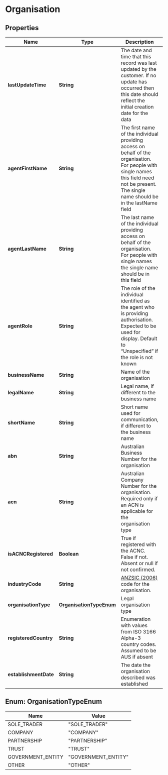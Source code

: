 
# Organisation

## Properties
Name | Type | Description | Notes
------------ | ------------- | ------------- | -------------
**lastUpdateTime** | **String** | The date and time that this record was last updated by the customer. If no update has occurred then this date should reflect the initial creation date for the data | 
**agentFirstName** | **String** | The first name of the individual providing access on behalf of the organisation. For people with single names this field need not be present.  The single name should be in the lastName field |  [optional]
**agentLastName** | **String** | The last name of the individual providing access on behalf of the organisation. For people with single names the single name should be in this field | 
**agentRole** | **String** | The role of the individual identified as the agent who is providing authorisation.  Expected to be used for display.  Default to “Unspecified” if the role is not known | 
**businessName** | **String** | Name of the organisation | 
**legalName** | **String** | Legal name, if different to the business name |  [optional]
**shortName** | **String** | Short name used for communication, if  different to the business name |  [optional]
**abn** | **String** | Australian Business Number for the organisation |  [optional]
**acn** | **String** | Australian Company Number for the organisation. Required only if an ACN is applicable for the organisation type |  [optional]
**isACNCRegistered** | **Boolean** | True if registered with the ACNC.  False if not. Absent or null if not confirmed. |  [optional]
**industryCode** | **String** | [ANZSIC (2006)](http://www.abs.gov.au/anzsic) code for the organisation. |  [optional]
**organisationType** | [**OrganisationTypeEnum**](#OrganisationTypeEnum) | Legal organisation type | 
**registeredCountry** | **String** | Enumeration with values from ISO 3166 Alpha-3 country codes.  Assumed to be AUS if absent |  [optional]
**establishmentDate** | **String** | The date the organisation described was established |  [optional]


<a name="OrganisationTypeEnum"></a>
## Enum: OrganisationTypeEnum
Name | Value
---- | -----
SOLE_TRADER | &quot;SOLE_TRADER&quot;
COMPANY | &quot;COMPANY&quot;
PARTNERSHIP | &quot;PARTNERSHIP&quot;
TRUST | &quot;TRUST&quot;
GOVERNMENT_ENTITY | &quot;GOVERNMENT_ENTITY&quot;
OTHER | &quot;OTHER&quot;



